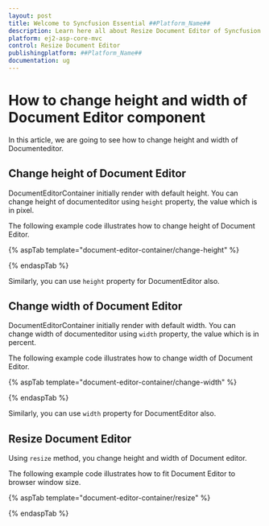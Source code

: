 ```yaml
---
layout: post
title: Welcome to Syncfusion Essential ##Platform_Name##
description: Learn here all about Resize Document Editor of Syncfusion Essential ##Platform_Name## widgets based on HTML5 and jQuery.
platform: ej2-asp-core-mvc
control: Resize Document Editor
publishingplatform: ##Platform_Name##
documentation: ug
---
```



# How to change height and width of Document Editor component

In this article, we are going to see how to change height and width of Documenteditor.

## Change height of Document Editor

DocumentEditorContainer initially render with default height. You can change height of documenteditor using `height` property, the value which is in pixel.

The following example code illustrates how to change height of Document Editor.

{% aspTab template="document-editor-container/change-height" %}

{% endaspTab %}

Similarly, you can use `height` property for DocumentEditor also.

## Change width of Document Editor

DocumentEditorContainer initially render with default width. You can change width of documenteditor using `width` property, the value which is in percent.

The following example code illustrates how to change width of Document Editor.

{% aspTab template="document-editor-container/change-width" %}

{% endaspTab %}

Similarly, you can use `width` property for DocumentEditor also.

## Resize Document Editor

Using `resize` method, you change height and width of Document editor.

The following example code illustrates how to fit Document Editor to browser window size.

{% aspTab template="document-editor-container/resize" %}

{% endaspTab %}